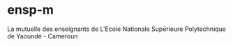 # ensp-m
La mutuelle des enseignants de L'Ecole Nationale Supérieure Polytechnique de Yaoundé - Cameroun
